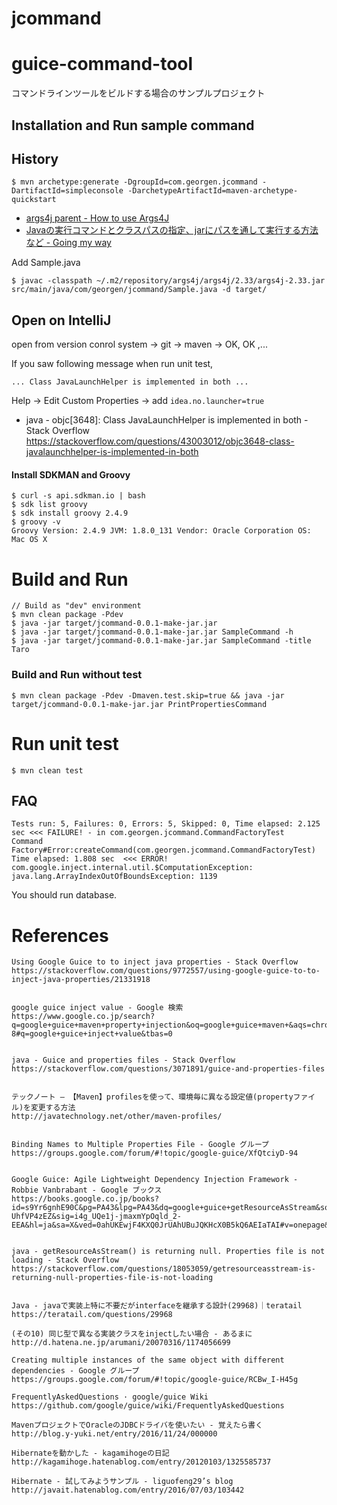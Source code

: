 # jcommand

# guice-command-tool

コマンドラインツールをビルドする場合のサンプルプロジェクト

## Installation and Run sample command

## History

```
$ mvn archetype:generate -DgroupId=com.georgen.jcommand -DartifactId=simpleconsole -DarchetypeArtifactId=maven-archetype-quickstart
```

 - [args4j parent - How to use Args4J](http://args4j.kohsuke.org/sample.html)
 - [Javaの実行コマンドとクラスパスの指定、jarにパスを通して実行する方法など - Going my way](http://gomyownway.hatenablog.com/entry/2012/08/07/205009)

Add Sample.java

```
$ javac -classpath ~/.m2/repository/args4j/args4j/2.33/args4j-2.33.jar src/main/java/com/georgen/jcommand/Sample.java -d target/
```

## Open on IntelliJ

open from version conrol system -> git -> maven -> OK, OK ,...

If you saw following message when run unit test,

```
... Class JavaLaunchHelper is implemented in both ...
```

Help -> Edit Custom Properties -> add `idea.no.launcher=true`

 - java - objc[3648]: Class JavaLaunchHelper is implemented in both - Stack Overflow https://stackoverflow.com/questions/43003012/objc3648-class-javalaunchhelper-is-implemented-in-both

#### Install SDKMAN and Groovy

```
$ curl -s api.sdkman.io | bash
$ sdk list groovy
$ sdk install groovy 2.4.9
$ groovy -v
Groovy Version: 2.4.9 JVM: 1.8.0_131 Vendor: Oracle Corporation OS: Mac OS X
```


# Build and Run

```
// Build as "dev" environment
$ mvn clean package -Pdev
$ java -jar target/jcommand-0.0.1-make-jar.jar
$ java -jar target/jcommand-0.0.1-make-jar.jar SampleCommand -h
$ java -jar target/jcommand-0.0.1-make-jar.jar SampleCommand -title Taro
```

### Build and Run without test

```
$ mvn clean package -Pdev -Dmaven.test.skip=true && java -jar target/jcommand-0.0.1-make-jar.jar PrintPropertiesCommand
```

# Run unit test

```
$ mvn clean test
```

## FAQ

```
Tests run: 5, Failures: 0, Errors: 5, Skipped: 0, Time elapsed: 2.125 sec <<< FAILURE! - in com.georgen.jcommand.CommandFactoryTest
Command Factory#Error:createCommand(com.georgen.jcommand.CommandFactoryTest)  Time elapsed: 1.808 sec  <<< ERROR!
com.google.inject.internal.util.$ComputationException: java.lang.ArrayIndexOutOfBoundsException: 1139
```

You should run database.






# References

```
Using Google Guice to to inject java properties - Stack Overflow
https://stackoverflow.com/questions/9772557/using-google-guice-to-to-inject-java-properties/21331918


google guice inject value - Google 検索
https://www.google.co.jp/search?q=google+guice+maven+property+injection&oq=google+guice+maven+&aqs=chrome.1.69i59l2j69i57j69i59j0l2.9332j0j4&sourceid=chrome&ie=UTF-8#q=google+guice+inject+value&tbas=0


java - Guice and properties files - Stack Overflow
https://stackoverflow.com/questions/3071891/guice-and-properties-files


テックノート – 【Maven】profilesを使って、環境毎に異なる設定値(propertyファイル)を変更する方法
http://javatechnology.net/other/maven-profiles/


Binding Names to Multiple Properties File - Google グループ
https://groups.google.com/forum/#!topic/google-guice/XfQtciyD-94


Google Guice: Agile Lightweight Dependency Injection Framework - Robbie Vanbrabant - Google ブックス
https://books.google.co.jp/books?id=s9Yr6gnhE90C&pg=PA43&lpg=PA43&dq=google+guice+getResourceAsStream&source=bl&ots=-UhfVP4zEZ&sig=i4g_UQe1j-jmaxmYpOqld_2-EEA&hl=ja&sa=X&ved=0ahUKEwjF4KXQ0JrUAhUBuJQKHcX0B5kQ6AEIaTAI#v=onepage&q=google%20guice%20getResourceAsStream&f=false


java - getResourceAsStream() is returning null. Properties file is not loading - Stack Overflow
https://stackoverflow.com/questions/18053059/getresourceasstream-is-returning-null-properties-file-is-not-loading


Java - javaで実装上特に不要だがinterfaceを継承する設計(29968)｜teratail
https://teratail.com/questions/29968

(その10) 同じ型で異なる実装クラスをinjectしたい場合 - あるまに
http://d.hatena.ne.jp/arumani/20070316/1174056699

Creating multiple instances of the same object with different dependencies - Google グループ
https://groups.google.com/forum/#!topic/google-guice/RCBw_I-H45g

FrequentlyAskedQuestions · google/guice Wiki
https://github.com/google/guice/wiki/FrequentlyAskedQuestions

MavenプロジェクトでOracleのJDBCドライバを使いたい - 覚えたら書く
http://blog.y-yuki.net/entry/2016/11/24/000000

Hibernateを動かした - kagamihogeの日記
http://kagamihoge.hatenablog.com/entry/20120103/1325585737

Hibernate - 試してみようサンプル - liguofeng29’s blog
http://javait.hatenablog.com/entry/2016/07/03/103442
```

